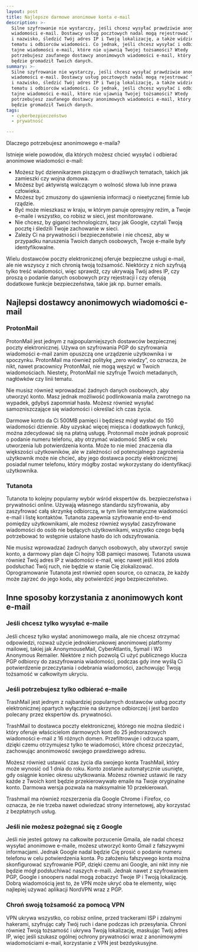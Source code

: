 ```yaml
---
layout: post
title: Najlepsze darmowe anonimowe konta e-mail
description: >-
  Silne szyfrowanie nie wystarczy, jeśli chcesz wysyłać prawdziwie anonimowe
  wiadomości e-mail. Dostawcy usług pocztowych nadal mogą rejestrować Twoje imię
  i nazwisko, śledzić Twój adres IP i Twoją lokalizację, a także widzieć wiersze
  tematu i odbiorców wiadomości. Co jednak, jeśli chcesz wysyłać i odbierać
  tajne wiadomości e-mail, które nie ujawnią Twojej tożsamości? Wtedy
  potrzebujesz zaufanego dostawcy anonimowych wiadomości e-mail, który nie
  będzie gromadził Twoich danych.
summary: >-
  Silne szyfrowanie nie wystarczy, jeśli chcesz wysyłać prawdziwie anonimowe
  wiadomości e-mail. Dostawcy usług pocztowych nadal mogą rejestrować Twoje imię
  i nazwisko, śledzić Twój adres IP i Twoją lokalizację, a także widzieć wiersze
  tematu i odbiorców wiadomości. Co jednak, jeśli chcesz wysyłać i odbierać
  tajne wiadomości e-mail, które nie ujawnią Twojej tożsamości? Wtedy
  potrzebujesz zaufanego dostawcy anonimowych wiadomości e-mail, który nie
  będzie gromadził Twoich danych.
tags:
  - cyberbezpieczeństwo
  - prywatność

---
```

<div class="entry-content">Dlaczego potrzebujesz anonimowego e-maila?
<p>Istnieje wiele powod&oacute;w, dla kt&oacute;rych możesz chcieć wysyłać i odbierać anonimowe wiadomości e-mail:</p>
<ul>
<li>Możesz być dziennikarzem piszącym o drażliwych tematach, takich jak zamieszki czy wojna domowa.</li>
<li>Możesz być aktywistą walczącym o wolność słowa lub inne prawa człowieka.</li>
<li>Możesz być zmuszony do ujawnienia informacji o nieetycznej firmie lub rządzie.</li>
<li>Być może mieszkasz w kraju, w kt&oacute;rym panuje opresyjny reżim, a Twoje e-maile i wszystko, co robisz w sieci, jest monitorowane.</li>
<li>Nie chcesz, by giganci technologiczni, tacy jak Google, czytali Twoją pocztę i śledzili Twoje zachowanie w sieci.</li>
<li>Zależy Ci na prywatności i bezpieczeństwie i nie chcesz, aby w przypadku naruszenia Twoich danych osobowych, Twoje e-maile były identyfikowalne.</li>
</ul>
<p>Wielu dostawc&oacute;w poczty elektronicznej oferuje bezpieczne usługi e-mail, ale nie wszyscy z nich chronią twoją tożsamość. Niekt&oacute;rzy z nich szyfrują tylko treść wiadomości, więc sprawdź, czy ukrywają Tw&oacute;j adres IP, czy proszą o podanie danych osobowych przy rejestracji i czy oferują dodatkowe funkcje bezpieczeństwa, takie jak np. burner emails.</p>
<h2 id="najlepsi-dostawcy-anonimowych-wiadomo-ci-e-mail">Najlepsi dostawcy anonimowych wiadomości e-mail</h2>
<h3 id="protonmail">ProtonMail</h3>
<p>ProtonMail jest jednym z najpopularniejszych dostawc&oacute;w bezpiecznej poczty elektronicznej. Używa on szyfrowania PGP do szyfrowania wiadomości e-mail zanim opuszczą one urządzenie użytkownika i w spoczynku. ProtonMail ma r&oacute;wnież politykę &bdquo;zero wiedzy&rdquo;, co oznacza, że nikt, nawet pracownicy ProtonMail, nie mogą węszyć w Twoich wiadomościach. Niestety, ProtonMail nie szyfruje Twoich metadanych, nagł&oacute;wk&oacute;w czy linii tematu.</p>
<p>Nie musisz r&oacute;wnież wprowadzać żadnych danych osobowych, aby utworzyć konto. Masz jednak możliwość podlinkowania maila zwrotnego na wypadek, gdybyś zapomniał hasła. Możesz r&oacute;wnież wysyłać samozniszczające się wiadomości i określać ich czas życia.</p>
<p>Darmowe konto da Ci 500MB pamięci i będziesz m&oacute;gł wysłać do 150 wiadomości dziennie. Aby uzyskać więcej miejsca i dodatkowych funkcji, można zdecydować się na płatną usługę. Protonmail może jednak poprosić o podanie numeru telefonu, aby otrzymać wiadomość SMS w celu utworzenia lub potwierdzenia konta. Może to nie mieć znaczenia dla większości użytkownik&oacute;w, ale w zależności od potencjalnego zagrożenia użytkownik może nie chcieć, aby jego dostawca poczty elektronicznej posiadał numer telefonu, kt&oacute;ry m&oacute;głby zostać wykorzystany do identyfikacji użytkownika.</p>
<h3 id="tutanota">Tutanota</h3>
<p>Tutanota to kolejny popularny wyb&oacute;r wśr&oacute;d ekspert&oacute;w ds. bezpieczeństwa i prywatności online. Używają własnego standardu szyfrowania, aby zaszyfrować całą skrzynkę odbiorczą, w tym linie tematyczne wiadomości e-mail i listę kontakt&oacute;w. Tutanota zapewnia szyfrowanie end-to-end pomiędzy użytkownikami, ale możesz r&oacute;wnież wysyłać zaszyfrowane wiadomości do os&oacute;b nie będących użytkownikami, wszystko czego będą potrzebować to wstępnie ustalone hasło do ich odszyfrowania.</p>
<p>Nie musisz wprowadzać żadnych danych osobowych, aby utworzyć swoje konto, a darmowy plan daje Ci hojny 1GB pamięci masowej. Tutanota usuwa r&oacute;wnież Tw&oacute;j adres IP z wiadomości e-mail, więc nawet jeśli ktoś zdoła podsłuchać Tw&oacute;j ruch, nie będzie w stanie Cię zlokalizować. Oprogramowanie Tutanota jest r&oacute;wnież open source, co oznacza, że każdy może zajrzeć do jego kodu, aby potwierdzić jego bezpieczeństwo.</p>
<h2 id="inne-sposoby-korzystania-z-anonimowych-kont-e-mail">Inne sposoby korzystania z anonimowych kont e-mail</h2>
<h3 id="je-li-chcesz-tylko-wysy-a-e-maile">Jeśli chcesz tylko wysyłać e-maile</h3>
<p>Jeśli chcesz tylko wysłać anonimowego maila, ale nie chcesz otrzymać odpowiedzi, rozważ użycie jednokierunkowej anonimowej platformy mailowej, takiej jak AnonymouseMail, CyberAtlantis, 5ymail i W3 Anonymous Remailer. Niekt&oacute;re z nich pozwolą Ci użyć publicznego klucza PGP odbiorcy do zaszyfrowania wiadomości, podczas gdy inne wyślą Ci potwierdzenie przeczytania i odebrania wiadomości, zachowując Twoją tożsamość w całkowitym ukryciu.</p>
<h3 id="je-li-potrzebujesz-tylko-odbiera-e-maile">Jeśli potrzebujesz tylko odbierać e-maile</h3>
<p>TrashMail jest jednym z najbardziej popularnych dostawc&oacute;w usług poczty elektronicznej opartych wyłącznie na skrzynce odbiorczej i jest bardzo polecany przez ekspert&oacute;w ds. prywatności.</p>
<p>TrashMail to dostawca poczty elektronicznej, kt&oacute;rego nie można śledzić i kt&oacute;ry oferuje właścicielom darmowych kont do 25 jednorazowych wiadomości e-mail z 16 r&oacute;żnych domen. Przefiltrowuje i odrzuca spam, dzięki czemu otrzymujesz tylko te wiadomości, kt&oacute;re chcesz przeczytać, zachowując anonimowość swojego prawdziwego adresu.</p>
<p>Możesz r&oacute;wnież ustawić czas życia dla swojego konta TrashMail, kt&oacute;ry może wynosić od 1 dnia do roku. Konto zostanie automatycznie usunięte, gdy osiągnie koniec okresu użytkowania. Możesz r&oacute;wnież ustawić ile razy każde z Twoich kont będzie przekierowywało emaile na Twoje oryginalne konto. Darmowa wersja pozwala na maksymalnie 10 przekierowań.</p>
<p>Trashmail ma r&oacute;wnież rozszerzenia dla Google Chrome i Firefox, co oznacza, że nie trzeba nawet odwiedzać strony internetowej, aby korzystać z bezpłatnych usług.</p>
<h3 id="je-li-nie-mo-esz-po-egna-si-z-google">Jeśli nie możesz pożegnać się z Google</h3>
<p>Jeśli nie jesteś gotowy na całkowite porzucenie Gmaila, ale nadal chcesz wysyłać anonimowe e-maile, możesz utworzyć konto Gmail z fałszywymi informacjami. Jednak Google nadal będzie Cię prosić o podanie numeru telefonu w celu potwierdzenia konta. Po założeniu fałszywego konta można skonfigurować szyfrowanie PGP, dzięki czemu ani Google, ani nikt inny nie będzie m&oacute;gł podsłuchiwać naszych e-maili. Jednak nawet z szyfrowaniem PGP, Google i snoopers nadal mogą zobaczyć Twoje IP i Twoją lokalizację. Dobrą wiadomością jest to, że VPN może ukryć oba te elementy, więc najlepiej używać aplikacji NordVPN wraz z PGP.</p>
<h3 id="chro-swoj-to-samo-za-pomoc-vpn">Chroń swoją tożsamość za pomocą VPN</h3>
<p>VPN ukrywa wszystko, co robisz online, przed trackerami ISP i zdalnymi hakerami, szyfrując cały Tw&oacute;j ruch i dane podczas ich przesyłania. Chroni r&oacute;wnież Twoją tożsamość i ukrywa Twoją lokalizację, maskując Tw&oacute;j adres IP, więc jeśli szukasz og&oacute;lnej ochrony prywatności wraz z anonimowymi wiadomościami e-mail, korzystanie z VPN jest bezdyskusyjne.</p>
</div>
